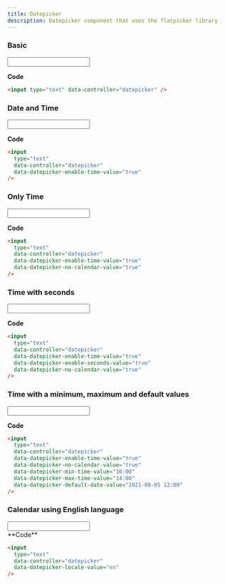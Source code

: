```yaml
---
title: Datepicker
description: Datepicker component that uses the flatpicker library
---
```


### Basic

<div class="default-datepicker">
  <input type="text" data-controller="datepicker">
</div>

**Code**

```html
<input type="text" data-controller="datepicker" />
```

### Date and Time

<input type="text" data-controller="datepicker" data-datepicker-enable-time-value="true">

**Code**

```html
<input
  type="text"
  data-controller="datepicker"
  data-datepicker-enable-time-value="true"
/>
```

### Only Time

<input
  type="text"
  data-controller="datepicker"
  data-datepicker-enable-time-value="true"
  data-datepicker-no-calendar-value="true"
/>

**Code**

```html
<input
  type="text"
  data-controller="datepicker"
  data-datepicker-enable-time-value="true"
  data-datepicker-no-calendar-value="true"
/>
```

### Time with seconds

<input
  type="text"
  data-controller="datepicker"
  data-datepicker-enable-time-value="true"
  data-datepicker-enable-seconds-value="true"
  data-datepicker-no-calendar-value="true"
/>

**Code**

```html
<input
  type="text"
  data-controller="datepicker"
  data-datepicker-enable-time-value="true"
  data-datepicker-enable-seconds-value="true"
  data-datepicker-no-calendar-value="true"
/>
```

### Time with a minimum, maximum and default values

<input
  type="text"
  data-controller="datepicker"
  data-datepicker-enable-time-value="true"
  data-datepicker-no-calendar-value="true"
  data-datepicker-min-time-value="10:00"
  data-datepicker-max-time-value="14:00"
  data-datepicker-default-date-value="2021-08-05 12:00"
/>

**Code**

```html
<input
  type="text"
  data-controller="datepicker"
  data-datepicker-enable-time-value="true"
  data-datepicker-no-calendar-value="true"
  data-datepicker-min-time-value="10:00"
  data-datepicker-max-time-value="14:00"
  data-datepicker-default-date-value="2021-08-05 12:00"
/>
```

### Calendar using English language

<div class="english-datepicker">
  <input type="text" data-controller="datepicker" data-datepicker-locale-value="en"/>
</div>
**Code**

```html
<input
  type="text"
  data-controller="datepicker"
  data-datepicker-locale-value="en"
/>
```
